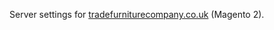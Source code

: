 Server settings for [tradefurniturecompany.co.uk](https://www.tradefurniturecompany.co.uk) (Magento 2).